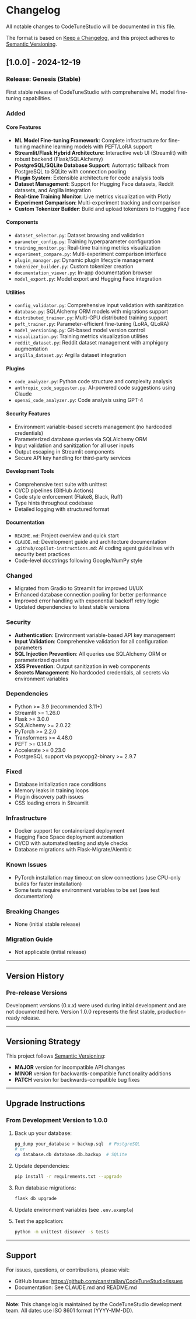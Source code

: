 # Changelog

All notable changes to CodeTuneStudio will be documented in this file.

The format is based on [Keep a Changelog](https://keepachangelog.com/en/1.0.0/),
and this project adheres to [Semantic Versioning](https://semver.org/spec/v2.0.0.html).

## [1.0.0] - 2024-12-19

### Release: Genesis (Stable)

First stable release of CodeTuneStudio with comprehensive ML model fine-tuning capabilities.

### Added

#### Core Features
- **ML Model Fine-tuning Framework**: Complete infrastructure for fine-tuning machine learning models with PEFT/LoRA support
- **Streamlit/Flask Hybrid Architecture**: Interactive web UI (Streamlit) with robust backend (Flask/SQLAlchemy)
- **PostgreSQL/SQLite Database Support**: Automatic fallback from PostgreSQL to SQLite with connection pooling
- **Plugin System**: Extensible architecture for code analysis tools
- **Dataset Management**: Support for Hugging Face datasets, Reddit datasets, and Argilla integration
- **Real-time Training Monitor**: Live metrics visualization with Plotly
- **Experiment Comparison**: Multi-experiment tracking and comparison
- **Custom Tokenizer Builder**: Build and upload tokenizers to Hugging Face

#### Components
- `dataset_selector.py`: Dataset browsing and validation
- `parameter_config.py`: Training hyperparameter configuration
- `training_monitor.py`: Real-time training metrics visualization
- `experiment_compare.py`: Multi-experiment comparison interface
- `plugin_manager.py`: Dynamic plugin lifecycle management
- `tokenizer_builder.py`: Custom tokenizer creation
- `documentation_viewer.py`: In-app documentation browser
- `model_export.py`: Model export and Hugging Face integration

#### Utilities
- `config_validator.py`: Comprehensive input validation with sanitization
- `database.py`: SQLAlchemy ORM models with migrations support
- `distributed_trainer.py`: Multi-GPU distributed training support
- `peft_trainer.py`: Parameter-efficient fine-tuning (LoRA, QLoRA)
- `model_versioning.py`: Git-based model version control
- `visualization.py`: Training metrics visualization utilities
- `reddit_dataset.py`: Reddit dataset management with amphigory augmentation
- `argilla_dataset.py`: Argilla dataset integration

#### Plugins
- `code_analyzer.py`: Python code structure and complexity analysis
- `anthropic_code_suggester.py`: AI-powered code suggestions using Claude
- `openai_code_analyzer.py`: Code analysis using GPT-4

#### Security Features
- Environment variable-based secrets management (no hardcoded credentials)
- Parameterized database queries via SQLAlchemy ORM
- Input validation and sanitization for all user inputs
- Output escaping in Streamlit components
- Secure API key handling for third-party services

#### Development Tools
- Comprehensive test suite with unittest
- CI/CD pipelines (GitHub Actions)
- Code style enforcement (Flake8, Black, Ruff)
- Type hints throughout codebase
- Detailed logging with structured format

#### Documentation
- `README.md`: Project overview and quick start
- `CLAUDE.md`: Development guide and architecture documentation
- `.github/copilot-instructions.md`: AI coding agent guidelines with security best practices
- Code-level docstrings following Google/NumPy style

### Changed
- Migrated from Gradio to Streamlit for improved UI/UX
- Enhanced database connection pooling for better performance
- Improved error handling with exponential backoff retry logic
- Updated dependencies to latest stable versions

### Security
- **Authentication**: Environment variable-based API key management
- **Input Validation**: Comprehensive validation for all configuration parameters
- **SQL Injection Prevention**: All queries use SQLAlchemy ORM or parameterized queries
- **XSS Prevention**: Output sanitization in web components
- **Secrets Management**: No hardcoded credentials, all secrets via environment variables

### Dependencies
- Python >= 3.9 (recommended 3.11+)
- Streamlit >= 1.26.0
- Flask >= 3.0.0
- SQLAlchemy >= 2.0.22
- PyTorch >= 2.2.0
- Transformers >= 4.48.0
- PEFT >= 0.14.0
- Accelerate >= 0.23.0
- PostgreSQL support via psycopg2-binary >= 2.9.7

### Fixed
- Database initialization race conditions
- Memory leaks in training loops
- Plugin discovery path issues
- CSS loading errors in Streamlit

### Infrastructure
- Docker support for containerized deployment
- Hugging Face Space deployment automation
- CI/CD with automated testing and style checks
- Database migrations with Flask-Migrate/Alembic

### Known Issues
- PyTorch installation may timeout on slow connections (use CPU-only builds for faster installation)
- Some tests require environment variables to be set (see test documentation)

### Breaking Changes
- None (initial stable release)

### Migration Guide
- Not applicable (initial release)

---

## Version History

### Pre-release Versions

Development versions (0.x.x) were used during initial development and are not documented here. 
Version 1.0.0 represents the first stable, production-ready release.

---

## Versioning Strategy

This project follows [Semantic Versioning](https://semver.org/):

- **MAJOR** version for incompatible API changes
- **MINOR** version for backwards-compatible functionality additions
- **PATCH** version for backwards-compatible bug fixes

---

## Upgrade Instructions

### From Development Version to 1.0.0

1. Back up your database:
   ```bash
   pg_dump your_database > backup.sql  # PostgreSQL
   # or
   cp database.db database.db.backup  # SQLite
   ```

2. Update dependencies:
   ```bash
   pip install -r requirements.txt --upgrade
   ```

3. Run database migrations:
   ```bash
   flask db upgrade
   ```

4. Update environment variables (see `.env.example`)

5. Test the application:
   ```bash
   python -m unittest discover -s tests
   ```

---

## Support

For issues, questions, or contributions, please visit:
- GitHub Issues: https://github.com/canstralian/CodeTuneStudio/issues
- Documentation: See CLAUDE.md and README.md

---

**Note**: This changelog is maintained by the CodeTuneStudio development team. 
All dates use ISO 8601 format (YYYY-MM-DD).
